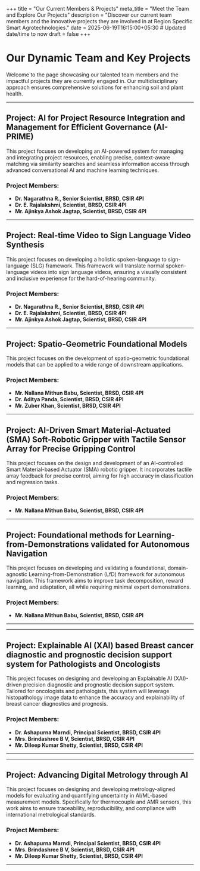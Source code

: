 +++
title = "Our Current Members & Projects"
meta_title = "Meet the Team and Explore Our Projects"
description = "Discover our current team members and the innovative projects they are involved in at Region Specific Smart Agrotechnologies."
date = 2025-06-19T16:15:00+05:30 # Updated date/time to now
draft = false
+++

# Our Dynamic Team and Key Projects

Welcome to the page showcasing our talented team members and the impactful projects they are currently engaged in. Our multidisciplinary approach ensures comprehensive solutions for enhancing soil and plant health.

---

## Project: AI for Project Resource Integration and Management for Efficient Governance (AI-PRIME)

This project focuses on developing an AI-powered system for managing and integrating project resources, enabling precise, context-aware matching via similarity searches and seamless information access through advanced conversational AI and machine learning techniques.

### Project Members:

* **Dr. Nagarathna R., Senior Scientist, BRSD, CSIR 4PI**
* **Dr. E. Rajalakshmi, Scientist, BRSD, CSIR 4PI**
* **Mr. Ajinkya Ashok Jagtap, Scientist, BRSD, CSIR 4PI**

---

## Project: Real-time Video to Sign Language Video Synthesis

This project focuses on developing a holistic spoken-language to sign-language (SLG) framework. This framework will translate normal spoken-language videos into sign language videos, ensuring a visually consistent and inclusive experience for the hard-of-hearing community.

### Project Members:

* **Dr. Nagarathna R., Senior Scientist, BRSD, CSIR 4PI**
* **Dr. E. Rajalakshmi, Scientist, BRSD, CSIR 4PI**
* **Mr. Ajinkya Ashok Jagtap, Scientist, BRSD, CSIR 4PI**

---

## Project: Spatio-Geometric Foundational Models

This project focuses on the development of spatio-geometric foundational models that can be applied to a wide range of downstream applications.

### Project Members:

* **Mr. Nallana Mithun Babu, Scientist, BRSD, CSIR 4PI**
* **Dr. Aditya Panda, Scientist, BRSD, CSIR 4PI**
* **Mr. Zuber Khan, Scientist, BRSD, CSIR 4PI** 
---

## Project: AI-Driven Smart Material-Actuated (SMA) Soft-Robotic Gripper with Tactile Sensor Array for Precise Gripping Control

This project focuses on the design and development of an AI-controlled Smart Material-based Actuator (SMA) robotic gripper. It incorporates tactile array feedback for precise control, aiming for high accuracy in classification and regression tasks.

### Project Members:

* **Mr. Nallana Mithun Babu, Scientist, BRSD, CSIR 4PI**

---

## Project: Foundational methods for Learning-from-Demonstrations validated for Autonomous Navigation 

This project focuses on developing and validating a foundational, domain-agnostic Learning-from-Demonstration (LfD) framework for autonomous navigation. This framework aims to improve task decomposition, reward learning, and adaptation, all while requiring minimal expert demonstrations.

### Project Members:

* **Mr. Nallana Mithun Babu, Scientist, BRSD, CSIR 4PI**

---


---

## Project: Explainable AI (XAI) based Breast cancer diagnostic and prognostic decision support system for Pathologists and Oncologists 

This project focuses on designing and developing an Explainable AI (XAI)-driven precision diagnostic and prognostic decision support system. Tailored for oncologists and pathologists, this system will leverage histopathology image data to enhance the accuracy and explainability of breast cancer diagnostics and prognosis.

### Project Members:

* **Dr. Ashapurna Marndi, Principal Scientist, BRSD, CSIR 4PI**
* **Mrs. Brindashree B V, Scientist, BRSD, CSIR 4PI**
* **Mr. Dileep Kumar Shetty, Scientist, BRSD, CSIR 4PI** 

---

---

## Project: Advancing Digital Metrology through AI

This project focuses on designing and developing metrology-aligned models for evaluating and quantifying uncertainty in AI/ML-based measurement models. Specifically for thermocouple and AMR sensors, this work aims to ensure traceability, reproducibility, and compliance with international metrological standards.

### Project Members:

* **Dr. Ashapurna Marndi, Principal Scientist, BRSD, CSIR 4PI**
* **Mrs. Brindashree B V, Scientist, BRSD, CSIR 4PI**
* **Mr. Dileep Kumar Shetty, Scientist, BRSD, CSIR 4PI** 

---